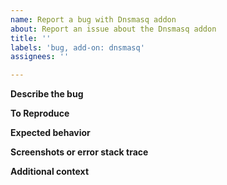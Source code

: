 ```yaml
---
name: Report a bug with Dnsmasq addon
about: Report an issue about the Dnsmasq addon
title: ''
labels: 'bug, add-on: dnsmasq'
assignees: ''

---
```


**Describe the bug**
<!-- A clear and concise description of what the bug is. -->

**To Reproduce**
<!-- Steps to reproduce the behavior: -->

**Expected behavior**
<!-- A clear and concise description of what you expected to happen. -->

**Screenshots or error stack trace**
<!-- If applicable, add screenshots to help explain your problem. -->

**Additional context**
<!-- Add any other context about the problem here. -->
